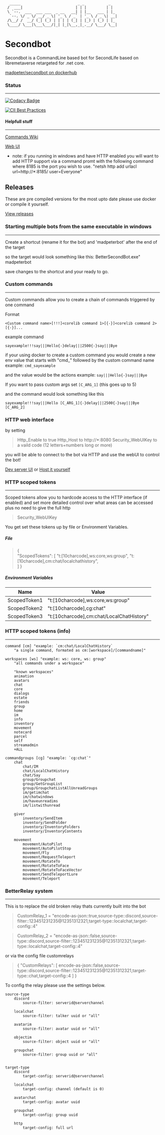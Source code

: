 
```
  _____                          _ _           _
 /  ___|                        | | |         | |
 \ `--.  ___  ___ ___  _ __   __| | |__   ___ | |_
  `--. \/ _ \/ __/ _ \| '_ \ / _` | '_ \ / _ \| __|
 /\__/ /  __/ (_| (_) | | | | (_| | |_) | (_) | |_
 \____/ \___|\___\___/|_| |_|\__,_|_.__/ \___/ \__|
```
# Secondbot
Secondbot is a CommandLine based bot for SecondLife based on libremetaverse retargeted for .net core.

[madpeter/secondbot on dockerhub](https://hub.docker.com/repository/docker/madpeter/secondbot)


### Status
---

[![Codacy Badge](https://api.codacy.com/project/badge/Grade/1945bad2070d4421adc9c6266dadb237)](https://www.codacy.com/manual/madpeter/SecondBot?utm_source=github.com&amp;utm_medium=referral&amp;utm_content=Madpeterz/SecondBot&amp;utm_campaign=Badge_Grade)

[![CII Best Practices](https://bestpractices.coreinfrastructure.org/projects/3765/badge)](https://bestpractices.coreinfrastructure.org/projects/3765)


#### Helpfull stuff
---
[Commands Wiki](https://wiki.magicmadpeter.xyz/)

[Web UI](https://webui.magicmadpeter.xyz/)
- note: if you running in windows and have HTTP enabled you will want to add HTTP support
via a command promt with the following command where 8185 is the port you wish to use.
"netsh http add urlacl url=http://*:8185/ user=Everyone"

## Releases
These are pre compiled versions for the most upto date please use docker or compile it yourself.

[View releases](https://github.com/Madpeterz/SecondBot/releases)
 
 
### Starting multiple bots from the same executable in windows
---
Create a shortcut (rename it for the bot) and 'madpeterbot' after the end of the target

so the target would look something like this: BetterSecondBot.exe" madpeterbot

save changes to the shortcut and your ready to go.


### Custom commands
---
Custom commands allow you to create a chain of commands triggered by one command

Format

    <Custom command name>[!!!]<corelib command 1>[{-}]<corelib command 2>[{-}]...

example command

    sayexample!!!say|||Hello{-}delay|||2500{-}say|||Bye


if your using docker to create a custom command
you would create a new env value that starts with "cmd_" followed by the custom command name
example: `cmd_sayexample`

and the value would be the actions
example: `say|||Hello{-}say|||Bye`

If you want to pass custom args
set `[C_ARG_1]` (this goes up to 5)

and the command would look something like this

    sayexample!!!say|||Hello [C_ARG_1]{-}delay|||2500{-}say|||Bye [C_ARG_2]

### HTTP web interface

by setting

> Http_Enable to true
> Http_Host to http://*:8080
> Security_WebUIKey to a vaild code (12 letters+numbers long or more)

you will be able to connect to the bot via HTTP and use the webUI
to control the bot!

[Dev server UI](http://webui.magicmadpeter.xyz/)
or 
[Host it yourself](https://github.com/Madpeterz/secondbot_web_folders)

###  HTTP scoped tokens
---
Scoped tokens allow you to hardcode access to the HTTP interface (if enabled)
and set more detailed control over what areas can be accessed
plus no need to give the full http 

> Security_WebUIKey 

You get set these tokens up by file or Environment Variables.
##### File

> {   
> "ScopedTokens": [
>     "t:[10charcode],ws:core,ws:group",
>     "t:[10charcode],cm:chat/localchathistory",   
>     ]
>   }


##### Environment Variables
|Name  |  Value|
|--|--|
| ScopedToken1 |  "t:[10charcode],ws:core,ws:group" |
| ScopedToken2 |  "t:[10charcode],cg:chat" |
| ScopedToken3 |  "t:[10charcode],cm:chat/LocalChatHistory" |


###  HTTP scoped tokens (info)
---

    command [cm] "example: `cm:chat/LocalChatHistory`
        "a single command, formated as cm:[workspace]/[commandname]"
    
    workspaces [ws] "example: ws: core, ws: group"
        "all commands under a workspace"

        "known workspaces"
        animation
        avatars
        chat
        core
        dialogs
        estate
        friends
        group
        home
        im
        info
        inventory
        movement
        notecard
        parcel
        self
        streamadmin
        +ALL
    
    commandgroups [cg] "example: `cg:chat`"
        chat
            chat/IM
            chat/LocalChatHistory
            chat/Say
            group/Groupchat
            group/GetGroupList
            group/GroupchatListAllUnreadGroups
            im/getimchat
            im/chatwindows
            im/haveunreadims
            im/listwithunread

        giver
            inventory/SendItem
            inventory/SendFolder
            inventory/InventoryFolders
            inventory/InventoryContents

        movement
            movement/AutoPilot
            movement/AutoPilotStop
            movement/Fly
            movement/RequestTeleport
            movement/RotateTo
            movement/RotateToFace
            movement/RotateToFaceVector
            movement/SendTeleportLure
            movement/Teleport


###  BetterRelay system
---
This is to replace the old broken relay thats currently built into the bot


> CustomRelay_1 = "encode-as-json::true,source-type::discord,source-filter::123451231235@12351312321,target-type::localchat,target-config::4"

> CustomRelay_2 = "encode-as-json::false,source-type::discord,source-filter::123451231235@12351312321,target-type::localchat,target-config::4"

or via the config file
customrelays

>{
>"CustomRelays": [
>	encode-as-json::false,source-type::discord,source-filter::123451231235@12351312321,target-type::chat,target-config::4
>]
}

To config the relay please use the settings below.


    source-type
	    discord
		    source-filter: serverid@serverchannel
	
	    localchat
		    source-filter: talker uuid or "all"

	    avatarim
		    source-filter: avatar uuid or "all"

	    objectim
		    source-filter: object uuid or "all"

	    groupchat
		    source-filter: group uuid or "all"


    target-type
	    discord
		    target-config: serverid@serverchannel
	
	    localchat
		    target-config: channel (default is 0)

	    avatarchat
		    target-config: avatar uuid

	    groupchat
		    target-config: group uuid

        http
            target-config: full url